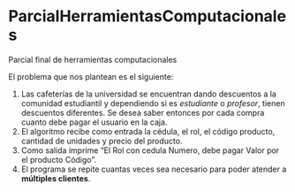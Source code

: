 # ParcialHerramientasComputacionales
Parcial final de herramientas computacionales

El problema que nos plantean es el siguiente:
<ol type=”A”>
<li>Las cafeterías de la universidad se encuentran dando descuentos a la comunidad estudiantil y dependiendo si es <em>estudiante</em> o <em>profesor</em>, tienen descuentos diferentes. Se desea saber entonces por cada compra cuanto debe pagar el usuario en la caja.</li> 
<li>El algoritmo recibe como entrada la cédula, el rol, el código producto, cantidad de unidades y precio del producto.</li>
<li>Como salida imprime “El Rol con cedula Numero, debe pagar Valor por el producto Código”.</li>
<li>El programa se repite cuantas veces sea necesario para poder atender a <strong>múltiples clientes</strong>.</li>
</ol>
